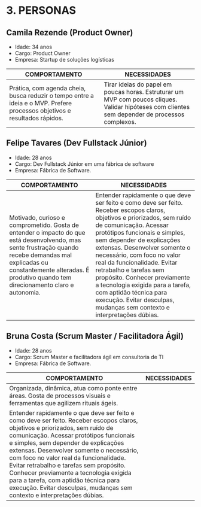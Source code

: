 # 3. PERSONAS

## **Camila Rezende (Product Owner)**
- Idade: 34 anos
- Cargo: Product Owner
- Empresa: Startup de soluções logísticas

| **COMPORTAMENTO** | **NECESSIDADES** |
|--------------------------|--------------------------|
|Prática, com agenda cheia, busca reduzir o tempo entre a ideia e o MVP. Prefere processos objetivos e resultados rápidos.|Tirar ideias do papel em poucas horas. Estruturar um MVP com poucos cliques. Validar hipóteses com clientes sem depender de processos  complexos.|

## **Felipe Tavares (Dev Fullstack Júnior)**
- Idade: 28 anos
- Cargo: Dev Fullstack Júnior em uma fábrica de software
- Empresa: Fábrica de Software. 

| **COMPORTAMENTO** | **NECESSIDADES** |
|--------------------------|--------------------------|
|Motivado, curioso e comprometido. Gosta de entender o impacto do que está desenvolvendo, mas sente frustração quando recebe demandas mal explicadas ou constantemente alteradas. É produtivo quando tem direcionamento claro e autonomia.|Entender rapidamente o que deve ser feito e como deve ser feito. Receber escopos claros, objetivos e priorizados, sem ruído de comunicação. Acessar protótipos funcionais e simples, sem depender de explicações extensas. Desenvolver somente o necessário, com foco no valor real da funcionalidade. Evitar retrabalho e tarefas sem propósito. Conhecer previamente a tecnologia exigida para a tarefa, com aptidão técnica para execução. Evitar desculpas, mudanças sem contexto e interpretações dúbias.|

## **Bruna Costa (Scrum Master / Facilitadora Ágil)**
- Idade: 28 anos
- Cargo: Scrum Master e facilitadora ágil em consultoria de TI
- Empresa: Fábrica de Software. 

| **COMPORTAMENTO** | **NECESSIDADES** |
|--------------------------|--------------------------|
|Organizada, dinâmica, atua como ponte entre áreas. Gosta de processos visuais e ferramentas que agilizem rituais ágeis.
|Entender rapidamente o que deve ser feito e como deve ser feito. Receber escopos claros, objetivos e priorizados, sem ruído de comunicação. Acessar protótipos funcionais e simples, sem depender de explicações extensas. Desenvolver somente o necessário, com foco no valor real da funcionalidade. Evitar retrabalho e tarefas sem propósito. Conhecer previamente a tecnologia exigida para a tarefa, com aptidão técnica para execução. Evitar desculpas, mudanças sem contexto e interpretações dúbias.|
